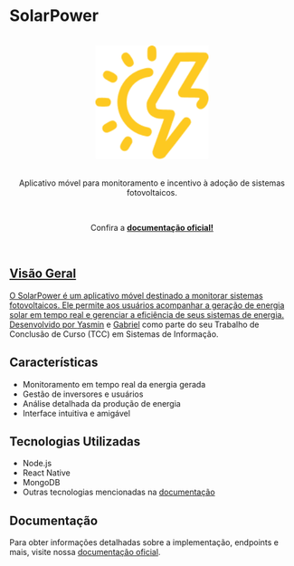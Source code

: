 # SolarPower

<div align="center">
  <br/>
  <img src="docs/static/img/logo.png" width="200" />
  <br/>
  <br/>
  <p>
    Aplicativo móvel para monitoramento e incentivo à adoção de sistemas fotovoltaicos.
  </p>
  <br/>
  <p>Confira a <a href="https://optimalbits.github.io/bull/"><strong>documentação  oficial! </strong></p>
  <br/>
</div>

## Visão Geral

O SolarPower é um aplicativo móvel destinado a monitorar sistemas fotovoltaicos. Ele permite aos usuários acompanhar a geração de energia solar em tempo real e gerenciar a eficiência de seus sistemas de energia. Desenvolvido por [Yasmin](https://github.com/YasminCastro) e [Gabriel](https://github.com/gabrielmarqso) como parte do seu Trabalho de Conclusão de Curso (TCC) em Sistemas de Informação.

## Características

- Monitoramento em tempo real da energia gerada
- Gestão de inversores e usuários
- Análise detalhada da produção de energia
- Interface intuitiva e amigável

## Tecnologias Utilizadas

- Node.js
- React Native
- MongoDB
- Outras tecnologias mencionadas na [documentação](https://solar-power.vercel.app/)

## Documentação

Para obter informações detalhadas sobre a implementação, endpoints e mais, visite nossa [documentação oficial](https://solar-power.vercel.app/).
